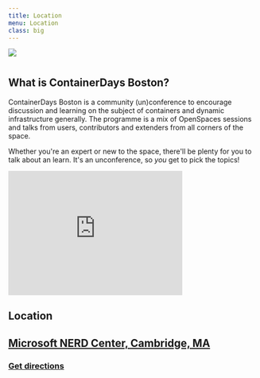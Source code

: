 ```yaml
---
title: Location
menu: Location
class: big
---
```


<img src="http://dynamicinfradays.org/img/logo.png" style="margin: 0 auto 40px auto; display: block;">

## What is ContainerDays Boston?

ContainerDays Boston is a community (un)conference to encourage discussion and learning on the subject of containers and dynamic infrastructure generally. The programme is a mix of OpenSpaces sessions and talks from users, contributors and extenders from all corners of the space.

Whether you're an expert or new to the space, there'll be plenty for you to talk about an learn. It's an unconference, so _you_ get to pick the topics!

<iframe src="https://www.google.com/maps/embed?pb=!1m20!1m8!1m3!1d2948.1159095133034!2d-71.081355!3d42.361369!3m2!1i1024!2i768!4f13.1!4m9!1i0!3e6!4m0!4m5!1s0x89e370a423d61825%3A0x58516248462c99eb!2sMicrosoft+New+England+Research+and+Development+Center%2C+1+Memorial+Dr+%231%2C+Cambridge%2C+MA+02142!3m2!1d42.361368999999996!2d-71.081355!5e0!3m2!1sen!2sus!4v1429239844237" width="350" height="250" frameborder="0" style="border:0"></iframe>

## Location

<div style="margin-top: 15px;" />

## [Microsoft NERD Center, Cambridge, MA](https://microsoftnewengland.com/Events/View/22011)
### [Get directions](https://www.google.com/maps/dir//Microsoft+New+England+Research+and+Development+Center,+1+Memorial+Dr+%231,+Cambridge,+MA+02142/@42.361369,-71.081355,17z/data=!4m13!1m4!3m3!1s0x89e370a423d61825:0x58516248462c99eb!2sMicrosoft+New+England+Research+and+Development+Center!3b1!4m7!1m0!1m5!1m1!1s0x89e370a423d61825:0x58516248462c99eb!2m2!1d-71.081355!2d42.361369)